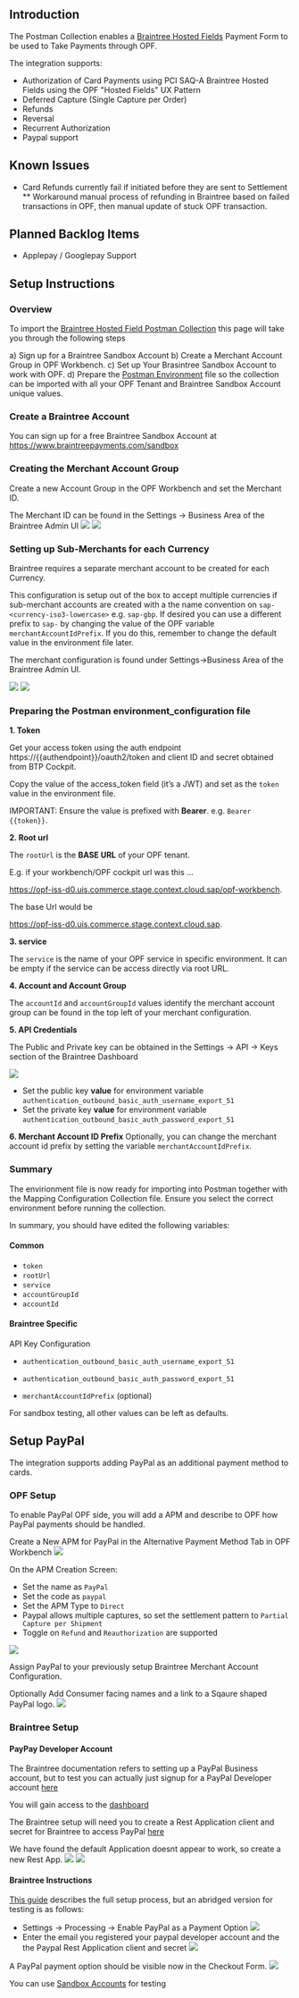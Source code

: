 ## Introduction

The Postman Collection enables a [Braintree Hosted Fields](https://developer.paypal.com/braintree/docs/start/hosted-fields) Payment Form to be used to Take Payments through OPF. 

The integration supports:

* Authorization of Card Payments using PCI SAQ-A Braintree Hosted Fields using the OPF "Hosted Fields" UX Pattern
* Deferred Capture (Single Capture per Order)
* Refunds
* Reversal
* Recurrent Authorization
* Paypal support

## Known Issues
* Card Refunds currently fail if initiated before they are sent to Settlement
** Workaround manual process of refunding in Braintree based on failed transactions in OPF, then manual update of stuck OPF transaction.

## Planned Backlog Items
* Applepay / Googlepay Support


## Setup Instructions

### Overview
To import the [Braintree Hosted Field Postman Collection](mapping_configuration.json) this page will take you through the following steps

a) Sign up for a Braintree Sandbox Account
b) Create a Merchant Account Group in OPF Workbench.
c) Set up Your Brasintree Sandbox Account to work with OPF.
d) Prepare the [Postman Environment](environment_configuration.json) file so the collection can be imported with all your OPF Tenant and Braintree Sandbox Account unique values. 


### Create a Braintree Account
You can sign up for a free Braintree Sandbox Account at https://www.braintreepayments.com/sandbox

### Creating the Merchant Account Group
Create a new Account Group in the OPF Workbench and set the Merchant ID.

The Merchant ID can be found in the Settings -> Business Area of the Braintree Admin UI
![](images/Braintree-settings-business.png) ![](images/Braintree-merchantId.png)

### Setting up Sub-Merchants for each Currency
Braintree requires a separate merchant account to be created for each Currency.

This configuration is setup out of the box to accept multiple currencies if sub-merchant accounts are created with a the name convention on ``sap-<currency-iso3-lowercase>`` e.g. ``sap-gbp``. If desired you can use a different prefix to ``sap-`` by changing the value of the OPF variable ``merchantAccountIdPrefix``. If you do this, remember to change the default value in the environment file later.

The merchant configuration is found under Settings->Business Area of the Braintree Admin UI.

![](images/Braintree-Create-merchant.png) ![](images/Braintree-Merchant-list.png)


### Preparing the Postman environment_configuration file

**1. Token**

Get your access token using the auth endpoint https://{{authendpoint}}/oauth2/token and client ID and secret obtained from BTP Cockpit.

Copy the value of the access_token field (it’s a JWT) and set as the ``token`` value in the environment file.

IMPORTANT: Ensure the value is prefixed with **Bearer**. e.g. ``Bearer {{token}}``.

**2. Root url**

The ``rootUrl`` is the **BASE URL** of your OPF tenant.

E.g. if your workbench/OPF cockpit url was this …

<https://opf-iss-d0.uis.commerce.stage.context.cloud.sap/opf-workbench>.

The base Url would be

https://opf-iss-d0.uis.commerce.stage.context.cloud.sap.

**3. service**

The ``service`` is the name of your OPF service in specific environment. It can be empty if the service can be access directly via root URL.


**4. Account and Account Group**

The ``accountId`` and ``accountGroupId`` values identify the merchant account group can be found in the top left of your merchant configuration.


**5. API Credentials**

The Public and Private key can be obtained in the Settings -> API -> Keys section of the Braintree Dashboard

![](images/Braintree-apikeys.png)

* Set the public key **value** for environment variable ``authentication_outbound_basic_auth_username_export_51``
* Set the private key **value** for environment variable ``authentication_outbound_basic_auth_password_export_51``

**6. Merchant Account ID Prefix**
Optionally, you can change the merchant account id prefix by setting the variable ``merchantAccountIdPrefix``.

### Summary

The envirionment file is now ready for importing into Postman together with the Mapping Configuration Collection file. Ensure you select the correct environment before running the collection.

In summary, you should have edited the following variables: 

#### Common
- ``token``
- ``rootUrl``
- ``service``
- ``accountGroupId``
- ``accountId``

#### Braintree Specific
API Key Configuration
- ``authentication_outbound_basic_auth_username_export_51``
- ``authentication_outbound_basic_auth_password_export_51``

- ``merchantAccountIdPrefix`` (optional)

For sandbox testing, all other values can be left as defaults.  

## Setup PayPal
The integration supports adding PayPal as an additional payment method to cards.

### OPF Setup
To enable PayPal OPF side, you will add a APM and describe to OPF how PayPal payments should be handled.

Create a New APM for PayPal in the Alternative Payment Method Tab in OPF Workbench
![](images/add-apm.png)

On the APM Creation Screen:
- Set the name as ``PayPal``
- Set the code as ``paypal``
- Set the APM Type to ``Direct``
- Paypal allows multiple captures, so set the settlement pattern to ``Partial Capture per Shipment``
- Toggle on ``Refund`` and ``Reauthorization`` are supported

![](images/paypal-settings.png)

Assign PayPal to your previously setup Braintree Merchant Account Configuration.

Optionally Add Consumer facing names and a link to a Sqaure shaped PayPal logo.
![](images/paypal-apm-additional-settings.png) 

### Braintree Setup

#### PayPay Developer Account
The Braintree documentation refers to setting up a PayPal Business account, but to test you can actually just signup for a PayPal Developer account [here](https://www.paypal.com/signin/client?flow=provisionUser&country.x=US&locale.x=en_US)

You will gain access to the [dashboard](https://developer.paypal.com/dashboard)

The Braintree setup will need you to create a Rest Application client and secret for Braintree to access PayPal [here](https://developer.paypal.com/dashboard/applications/sandbox)

We have found the default Application doesnt appear to work, so create a new Rest App.
![](images/PayPal-rest-apps.png)
![](images/PayPal-add-braintee-rest-app.png)


#### Braintree Instructions
[This guide](https://developer.paypal.com/braintree/articles/guides/payment-methods/paypal/setup-guide) describes the full setup process, but an abridged version for testing is as follows:

- Settings -> Processing -> Enable PayPal as a Payment Option
![](images/Braintree-paypal-enable.png)
- Enter the email you registered your paypal developer account and the the Paypal Rest Application client and secret
![](images/Braintree-paypal-setup.png)

A PayPal payment option should be visible now in the Checkout Form.
![](images/Braintree-paypal-payment-option.png)

You can use [Sandbox Accounts](https://developer.paypal.com/dashboard/accounts) for testing



